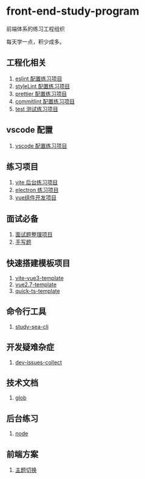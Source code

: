 # front-end-study-program

前端体系的练习工程组织

每天学一点，积少成多。

## 工程化相关

1. [eslint 配置练习项目](https://github.com/front-end-study-program/eslint-config)
2. [styleLint 配置练习项目](https://github.com/front-end-study-program/stylelint-config)
3. [prettier 配置练习项目](https://github.com/front-end-study-program/prettier-config)
4. [commitlint 配置练习项目](https://github.com/front-end-study-program/commitlint-config)
5. [test 测试练习项目](https://github.com/front-end-study-program/test-playground)

## vscode 配置

1. [vscode 配置练习项目](https://github.com/front-end-study-program/vscode-config)

## 练习项目

1. [vite 后台练习项目](https://github.com/front-end-study-program/vite-ts-vue3-admin)
2. [electron 练习项目](https://github.com/front-end-study-program/vite-electron-react-music)
3. [vue组件开发项目](https://github.com/front-end-study-program/vue-components)

## 面试必备

1. [面试题整理项目](https://github.com/front-end-study-program/interview-questions)
2. [手写题](https://github.com/front-end-study-program/handwritten-topic)

## 快速搭建模板项目

1. [vite-vue3-template](https://github.com/front-end-study-program/vite-vue3-template)
2. [vue2.7-template](https://github.com/front-end-study-program/vue2.7-template)
3. [quick-ts-template](https://github.com/front-end-study-program/quick-ts-template)
 
## 命令行工具
1. [study-sea-cli](https://github.com/front-end-study-program/study-sea-cli)

## 开发疑难杂症
1. [dev-issues-collect](https://github.com/front-end-study-program/dev-issues-collect)

## 技术文档
1. [glob](https://github.com/front-end-study-program/glob-test)

## 后台练习
1. [node](https://github.com/front-end-study-program/node-playground)

## 前端方案
1. [主题切换](https://github.com/front-end-study-program/fe-theme)
